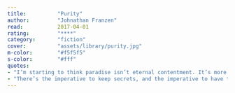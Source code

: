 ```yaml
---
title:          "Purity"
author:         "Johnathan Franzen"
read:           2017-04-01
rating:         "****"
category:       "fiction"
cover:          "assets/library/purity.jpg"
m-color:        "#f5f5f5"
s-color:        "#fff"
quotes:
- "I’m starting to think paradise isn’t eternal contentment. It’s more like there’s something eternal about feeling contented. There’s no such thing as eternal life, because you’re never going to outrun time, but you can still escape time if you’re contented, because then time doesn’t matter."
- "There’s the imperative to keep secrets, and the imperative to have them known. How do you know that you’re a person, distinct from other people? By keeping certain things to yourself."
---
```

